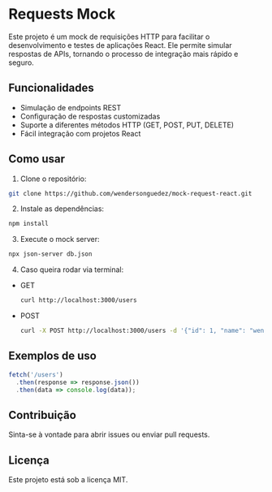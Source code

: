 # Requests Mock

Este projeto é um mock de requisições HTTP para facilitar o desenvolvimento e testes de aplicações React. Ele permite simular respostas de APIs, tornando o processo de integração mais rápido e seguro.

## Funcionalidades

- Simulação de endpoints REST
- Configuração de respostas customizadas
- Suporte a diferentes métodos HTTP (GET, POST, PUT, DELETE)
- Fácil integração com projetos React

## Como usar

1. Clone o repositório:
  ```bash
  git clone https://github.com/wendersonguedez/mock-request-react.git
  ```
2. Instale as dependências:
  ```bash
  npm install
  ```
3. Execute o mock server:
  ```bash
  npx json-server db.json
  ```
4. Caso queira rodar via terminal:
  - GET 
    ```bash
    curl http://localhost:3000/users
    ```
  - POST 
    ```bash
    curl -X POST http://localhost:3000/users -d '{"id": 1, "name": "wend"}'
    ```

## Exemplos de uso

```js
fetch('/users')
  .then(response => response.json())
  .then(data => console.log(data));
```

## Contribuição

Sinta-se à vontade para abrir issues ou enviar pull requests.

## Licença

Este projeto está sob a licença MIT.
